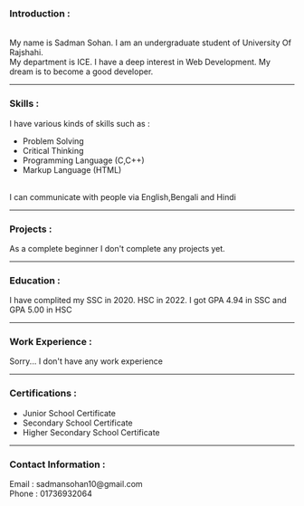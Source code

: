 <h3>Introduction :</h3><br>
My name is Sadman Sohan. I am an undergraduate student of University Of Rajshahi.<br>My department is ICE. I have a deep interest in Web Development. My dream is to become a good developer.<hr>
<h3>Skills :</h3>
I have various kinds of skills such as :<br>
<ul>
<li>Problem Solving</li>
<li>Critical Thinking</li>
<li>Programming Language (C,C++)</li>
<li>Markup Language (HTML)</li>
</ul><br>
I can communicate with people via English,Bengali and Hindi<hr>
<h3>Projects :</h3>
As a complete beginner I don't complete any projects yet.<hr>
<h3>Education :</h3>
I have complited my SSC in 2020. HSC in 2022. I got GPA 4.94 in SSC and GPA 5.00 in HSC<hr>
<h3>Work Experience :</h3>
Sorry... I don't have any work experience<hr>
<h3>Certifications :</h3>
<ul>
<li>Junior School Certificate</li>
<li>Secondary School Certificate</li>
<li>Higher Secondary School Certificate</li>
</ul><hr>
<h3>Contact Information :</h3>
Email : sadmansohan10@gmail.com<br>
Phone : 01736932064
